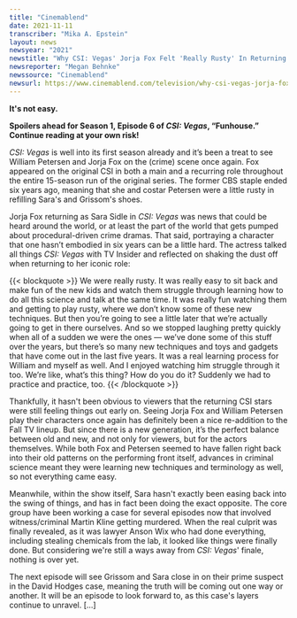```yaml
---
title: "Cinemablend"
date: 2021-11-11
transcriber: "Mika A. Epstein"
layout: news
newsyear: "2021"
newstitle: "Why CSI: Vegas' Jorja Fox Felt 'Really Rusty' In Returning To CBS As Sara Sidle"
newsreporter: "Megan Behnke"
newssource: "Cinemablend"
newsurl: https://www.cinemablend.com/television/why-csi-vegas-jorja-fox-felt-really-rusty-in-returning-to-cbs-as-sara-sidle
---
```


**It's not easy.**

**Spoilers ahead for Season 1, Episode 6 of _CSI: Vegas_, “Funhouse.” Continue reading at your own risk!**

_CSI: Vegas_ is well into its first season already and it’s been a treat to see William Petersen and Jorja Fox on the (crime) scene once again. Fox appeared on the original CSI in both a main and a recurring role throughout the entire 15-season run of the original series. The former CBS staple ended six years ago, meaning that she and costar Petersen were a little rusty in refilling Sara's and Grissom's shoes.

Jorja Fox returning as Sara Sidle in _CSI: Vegas_ was news that could be heard around the world, or at least the part of the world that gets pumped about procedural-driven crime dramas. That said, portraying a character that one hasn’t embodied in six years can be a little hard. The actress talked all things _CSI: Vegas_ with TV Insider and reflected on shaking the dust off when returning to her iconic role:

{{< blockquote >}}
We were really rusty. It was really easy to sit back and make fun of the new kids and watch them struggle through learning how to do all this science and talk at the same time. It was really fun watching them and getting to play rusty, where we don’t know some of these new techniques. But then you’re going to see a little later that we’re actually going to get in there ourselves. And so we stopped laughing pretty quickly when all of a sudden we were the ones — we’ve done some of this stuff over the years, but there’s so many new techniques and toys and gadgets that have come out in the last five years. It was a real learning process for William and myself as well. And I enjoyed watching him struggle through it too. We’re like, what’s this thing? How do you do it? Suddenly we had to practice and practice, too.
{{< /blockquote >}}

Thankfully, it hasn't been obvious to viewers that the returning CSI stars were still feeling things out early on. Seeing Jorja Fox and William Petersen play their characters once again has definitely been a nice re-addition to the Fall TV lineup. But since there is a new generation, it’s the perfect balance between old and new, and not only for viewers, but for the actors themselves. While both Fox and Petersen seemed to have fallen right back into their old patterns on the performing front itself, advances in criminal science meant they were learning new techniques and terminology as well, so not everything came easy.

Meanwhile, within the show itself, Sara hasn't exactly been easing back into the swing of things, and has in fact been doing the exact opposite. The core group have been working a case for several episodes now that involved witness/criminal Martin Kline getting murdered. When the real culprit was finally revealed, as it was lawyer Anson Wix who had done everything, including stealing chemicals from the lab, it looked like things were finally done. But considering we're still a ways away from _CSI: Vegas_' finale, nothing is over yet.

The next episode will see Grissom and Sara close in on their prime suspect in the David Hodges case, meaning the truth will be coming out one way or another. It will be an episode to look forward to, as this case's layers continue to unravel. [...]
